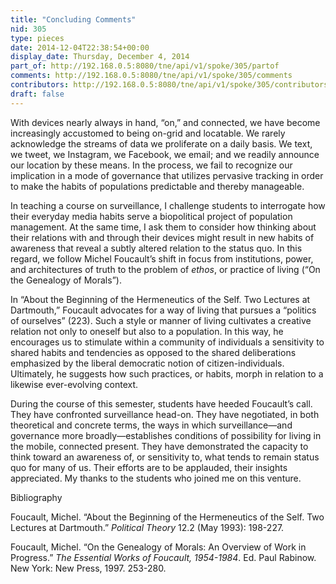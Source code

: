 ```yaml
---
title: "Concluding Comments"
nid: 305
type: pieces
date: 2014-12-04T22:38:54+00:00
display_date: Thursday, December 4, 2014
part_of: http://192.168.0.5:8080/tne/api/v1/spoke/305/partof
comments: http://192.168.0.5:8080/tne/api/v1/spoke/305/comments
contributors: http://192.168.0.5:8080/tne/api/v1/spoke/305/contributors
draft: false
---
```


With devices nearly always in hand, “on,” and connected, we have become increasingly accustomed to being on-grid and locatable. We rarely acknowledge the streams of data we proliferate on a daily basis. We text, we tweet, we Instagram, we Facebook, we email; and we readily announce our location by these means. In the process, we fail to recognize our implication in a mode of governance that utilizes pervasive tracking in order to make the habits of populations predictable and thereby manageable.

In teaching a course on surveillance, I challenge students to interrogate how their everyday media habits serve a biopolitical project of population management. At the same time, I ask them to consider how thinking about their relations with and through their devices might result in new habits of awareness that reveal a subtly altered relation to the status quo. In this regard, we follow Michel Foucault’s shift in focus from institutions, power, and architectures of truth to the problem of *ethos*, or practice of living (“On the Genealogy of Morals”).

In “About the Beginning of the Hermeneutics of the Self. Two Lectures at Dartmouth,” Foucault advocates for a way of living that pursues a “politics of ourselves” (223). Such a style or manner of living cultivates a creative relation not only to oneself but also to a population. In this way, he encourages us to stimulate within a community of individuals a sensitivity to shared habits and tendencies as opposed to the shared deliberations emphasized by the liberal democratic notion of citizen-individuals. Ultimately, he suggests how such practices, or habits, morph in relation to a likewise ever-evolving context.

During the course of this semester, students have heeded Foucault’s call. They have confronted surveillance head-on. They have negotiated, in both theoretical and concrete terms, the ways in which surveillance—and governance more broadly—establishes conditions of possibility for living in the mobile, connected present. They have demonstrated the capacity to think toward an awareness of, or sensitivity to, what tends to remain status quo for many of us. Their efforts are to be applauded, their insights appreciated. My thanks to the students who joined me on this venture.

Bibliography

<span>Foucault, Michel. “About the Beginning of the Hermeneutics of the Self. Two Lectures at Dartmouth.” </span>*Political Theory*<span> 12.2 (May 1993): 198-227.</span>

Foucault, Michel. “On the Genealogy of Morals: An Overview of Work in Progress.” *The Essential Works of Foucault, 1954-1984*. Ed. Paul Rabinow. New York: New Press, 1997. 253-280.
